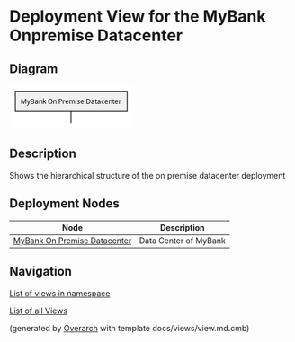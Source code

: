 # Deployment View for the MyBank Onpremise Datacenter

## Diagram
![Deployment View for the MyBank Onpremise Datacenter](../../../mybank/it-management/onprem/onprem-deployment-structure-view.png)

## Description
Shows the hierarchical structure of the on premise datacenter deployment

## Deployment Nodes
| Node | Description |
|---|---|
| [MyBank On Premise Datacenter](../../../mybank/it-management/onprem/data-center-europe.md)| Data Center of MyBank |

## Navigation
[List of views in namespace](./views-in-namespace.md)

[List of all Views](../../../views.md)


(generated by [Overarch](https://github.com/soulspace-org/overarch) with template docs/views/view.md.cmb)

